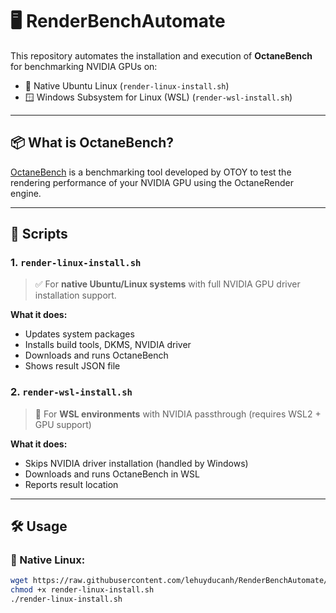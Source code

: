# 🖥️ RenderBenchAutomate

This repository automates the installation and execution of **OctaneBench** for benchmarking NVIDIA GPUs on:

- 🐧 Native Ubuntu Linux (`render-linux-install.sh`)
- 🪟 Windows Subsystem for Linux (WSL) (`render-wsl-install.sh`)

---

## 📦 What is OctaneBench?

[OctaneBench](https://render.otoy.com/octanebench/) is a benchmarking tool developed by OTOY to test the rendering performance of your NVIDIA GPU using the OctaneRender engine.

---

## 🚀 Scripts

### 1. `render-linux-install.sh`

> ✅ For **native Ubuntu/Linux systems** with full NVIDIA GPU driver installation support.

**What it does:**

- Updates system packages
- Installs build tools, DKMS, NVIDIA driver
- Downloads and runs OctaneBench
- Shows result JSON file

### 2. `render-wsl-install.sh`

> 🧩 For **WSL environments** with NVIDIA passthrough (requires WSL2 + GPU support)

**What it does:**

- Skips NVIDIA driver installation (handled by Windows)
- Downloads and runs OctaneBench in WSL
- Reports result location

---

## 🛠️ Usage

### 🔧 Native Linux:

```bash
wget https://raw.githubusercontent.com/lehuyducanh/RenderBenchAutomate/main/render-linux-install.sh
chmod +x render-linux-install.sh
./render-linux-install.sh
